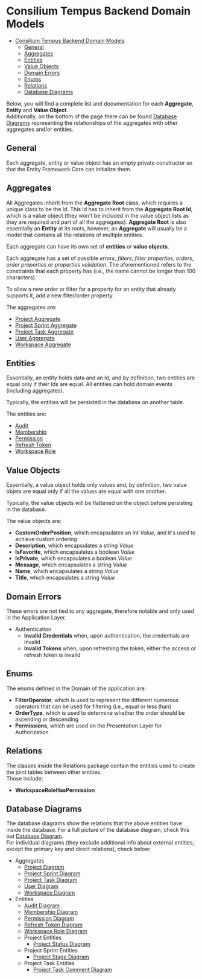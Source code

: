 # Consilium Tempus Backend Domain Models

* [Consilium Tempus Backend Domain Models](#consilium-tempus-backend-domain-models)
  * [General](#general)
  * [Aggregates](#aggregates)
  * [Entities](#entities)
  * [Value Objects](#value-objects)
  * [Domain Errors](#domain-errors)
  * [Enums](#enums)
  * [Relations](#relations)
  * [Database Diagrams](#database-diagrams)

Below, you will find a complete list and documentation for each **Aggregate**, **Entity** and **Value Object**.
<br>
Additionally, on the bottom of the page there can be found [Database Diagrams](#database-diagrams) 
representing the relationships of the aggregates with other aggregates and/or entities.

## General

Each aggregate, entity or value object has an empty private constructor
so that the Entity Framework Core can initialize them.

## Aggregates

All Aggregates inherit from the **Aggregate Root** class, which requires a unique class to be the Id.
This Id has to inherit from the **Aggregate Root Id**, which is a value object
(they won't be included in the value object lists as they are required and part of all the aggregates).
**Aggregate Root** is also essentially an **Entity** at its roots,
however, an **Aggregate** will usually be a model that contains all the relations of multiple entities.

Each aggregate can have its own set of **entities** or **value objects**.

Each aggregate has a set of possible *errors*, *filters*, 
*filter properties*, *orders*, *order properties* or *properties validation*.
The aforementioned refers to the constraints that each property has
(i.e., the name cannot be longer than 100 characters).

To allow a new order or filter for a property for an entity that already supports it, add a new filter/order property.

The aggregates are:

- [Project Aggregate](domain/aggregates/Aggregate.Project.md)
- [Project Sprint Aggregate](domain/aggregates/Aggregate.Project.md)
- [Project Task Aggregate](domain/aggregates/Aggregate.ProjectTask.md)
- [User Aggregate](domain/aggregates/Aggregate.User)
- [Workspace Aggregate](domain/aggregates/Aggregate.Workspace)

## Entities

Essentially, an entity holds data and an Id, and by definition, two entities are equal only if their Ids are equal.
All entities can hold domain events (including aggregates).

Typically, the entities will be persisted in the database on another table.

The entities are:

- [Audit](domain/entities/Entity.Audit.md)
- [Membership](domain/entities/Entity.Membership.md)
- [Permission](domain/entities/Entity.Permission.md)
- [Refresh Token](domain/entities/Entity.RefreshToken.md)
- [Workspace Role](domain/entities/Entity.WorkspaceRole.md)

## Value Objects

Essentially, a value object holds only values and, by definition,
two value objets are equal only if all the values are equal with one another.

Typically, the value objects will be flattened on the object before persisting in the database.

The value objects are:

- **CustomOrderPosition**, which encapsulates an int *Value,* and it's used to achieve custom ordering
- **Description**, which encapsulates a string *Value*
- **IsFavorite**, which encapsulates a boolean *Value*
- **IsPrivate**, which encapsulates a boolean *Value*
- **Message**, which encapsulates a string *Value*
- **Name**, which encapsulates a string *Value*
- **Title**, which encapsulates a string *Value*

## Domain Errors

These errors are not tied to any aggregate, therefore notable and only used in the Application Layer.

- Authentication
  - **Invalid Credentials** when, upon authentication, the credentials are invalid
  - **Invalid Tokens** when, upon refreshing the token, either the access or refresh token is invalid

## Enums

The enums defined in the Domain of the application are:

- **FilterOperator**, which is used to represent the different numerous operators that can be used for filtering 
(i.e., equal or less than)
- **OrderType**, which is used to determine whether the order should be ascending or descending
- **Permissions**, which are used on the Presentation Layer for Authorization

## Relations

The classes inside the Relations package contain the entities used to create the joint tables between other entities.
<br>
Those include:

- **WorkspaceRoleHasPermission**

## Database Diagrams

The database diagrams show the relations that the above entities have inside the database.
For a full picture of the database diagram, check this out [Database Diagram](database-diagrams/Database.Diagram.md).
<br>
For individual diagrams (they exclude additional info about external entities, 
except the primary key and direct relations), check below:

- Aggregates
  - [Project Diagram](database-diagrams/aggregates/Diagram.Project.md)
  - [Project Sprint Diagram](database-diagrams/aggregates/Diagram.ProjectSprint.md)
  - [Project Task Diagram](database-diagrams/aggregates/Diagram.ProjectTask.md)
  - [User Diagram](database-diagrams/aggregates/Diagram.User.md)
  - [Workspace Diagram](database-diagrams/aggregates/Diagram.Workspace.md)
- Entities
  - [Audit Diagram](database-diagrams/entities/Diagram.Audit.md)
  - [Membership Diagram](database-diagrams/entities/Diagram.Membership.md)
  - [Permission Diagram](database-diagrams/entities/Diagram.Permission.md)
  - [Refresh Token Diagram](database-diagrams/entities/Diagram.RefreshToken.md)
  - [Workspace Role Diagram](database-diagrams/entities/Diagram.WorkspaceRole.md)
  - Project Entities
    - [Project Status Diagram](database-diagrams/entities/project/Diagram.ProjectStatus.md)
  - Project Sprint Entities
    - [Project Stage Diagram](database-diagrams/entities/project-sprint/Diagram.ProjectStage.md)
  - Project Task Entities
    - [Project Task Comment Diagram](database-diagrams/entities/project-task/Diagram.ProjectTaskComment.md)
